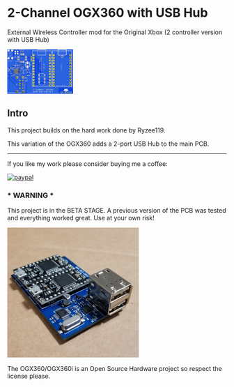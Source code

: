 # 2-Channel OGX360 with USB Hub
External Wireless Controller mod for the Original Xbox (2 controller version with USB Hub)

<img src="./Images/PCB.jpg" width="30%"/> 

## Intro
This project builds on the hard work done by Ryzee119.  

This variation of the OGX360 adds a 2-port USB Hub to the main PCB.

----------

If you like my work please consider buying me a coffee:

[![paypal](https://img.shields.io/badge/Donate-PayPal-green.svg)](https://www.paypal.com/donate?hosted_button_id=CLXCUTHK6YQQQ)<br>


### * WARNING *
This project is in the BETA STAGE.  A previous version of the PCB was tested and everything worked great.  Use at your own risk!

<img src="./Images/2-port ogx360 with 2-port USB Hub.jpg" width="60%"/> 

The OGX360/OGX360i is an Open Source Hardware project so respect the license please.
